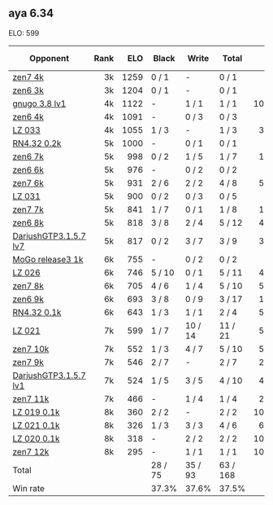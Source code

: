 ## aya 6.34 ##

ELO: 599

Opponent | Rank | ELO | Black | Write | Total | Win rate
---------|-----:|----:|-------|-------|-------|-------:
[zen7 4k](zen7%204k.md) | 3k | 1259 | 0 / 1 | - | 0 / 1 | 0.0%
[zen6 3k](zen6%203k.md) | 3k | 1204 | 0 / 1 | - | 0 / 1 | 0.0%
[gnugo 3.8 lv1](gnugo%203.8%20lv1.md) | 4k | 1122 | - | 1 / 1 | 1 / 1 | 100.0%
[zen6 4k](zen6%204k.md) | 4k | 1091 | - | 0 / 3 | 0 / 3 | 0.0%
[LZ 033](LZ%20033.md) | 4k | 1055 | 1 / 3 | - | 1 / 3 | 33.3%
[RN4.32 0.2k](RN4.32%200.2k.md) | 5k | 1000 | - | 0 / 1 | 0 / 1 | 0.0%
[zen6 7k](zen6%207k.md) | 5k | 998 | 0 / 2 | 1 / 5 | 1 / 7 | 14.3%
[zen6 6k](zen6%206k.md) | 5k | 976 | - | 0 / 2 | 0 / 2 | 0.0%
[zen7 6k](zen7%206k.md) | 5k | 931 | 2 / 6 | 2 / 2 | 4 / 8 | 50.0%
[LZ 031](LZ%20031.md) | 5k | 900 | 0 / 2 | 0 / 3 | 0 / 5 | 0.0%
[zen7 7k](zen7%207k.md) | 5k | 841 | 1 / 7 | 0 / 1 | 1 / 8 | 12.5%
[zen6 8k](zen6%208k.md) | 5k | 818 | 3 / 8 | 2 / 4 | 5 / 12 | 41.7%
[DariushGTP3.1.5.7 lv7](DariushGTP3.1.5.7%20lv7.md) | 5k | 817 | 0 / 2 | 3 / 7 | 3 / 9 | 33.3%
[MoGo release3 1k](MoGo%20release3%201k.md) | 6k | 755 | - | 0 / 2 | 0 / 2 | 0.0%
[LZ 026](LZ%20026.md) | 6k | 746 | 5 / 10 | 0 / 1 | 5 / 11 | 45.5%
[zen7 8k](zen7%208k.md) | 6k | 705 | 4 / 6 | 1 / 4 | 5 / 10 | 50.0%
[zen6 9k](zen6%209k.md) | 6k | 693 | 3 / 8 | 0 / 9 | 3 / 17 | 17.6%
[RN4.32 0.1k](RN4.32%200.1k.md) | 6k | 643 | 1 / 3 | 1 / 1 | 2 / 4 | 50.0%
[LZ 021](LZ%20021.md) | 7k | 599 | 1 / 7 | 10 / 14 | 11 / 21 | 52.4%
[zen7 10k](zen7%2010k.md) | 7k | 552 | 1 / 3 | 4 / 7 | 5 / 10 | 50.0%
[zen7 9k](zen7%209k.md) | 7k | 546 | 2 / 7 | - | 2 / 7 | 28.6%
[DariushGTP3.1.5.7 lv1](DariushGTP3.1.5.7%20lv1.md) | 7k | 524 | 1 / 5 | 3 / 5 | 4 / 10 | 40.0%
[zen7 11k](zen7%2011k.md) | 7k | 466 | - | 1 / 4 | 1 / 4 | 25.0%
[LZ 019 0.1k](LZ%20019%200.1k.md) | 8k | 360 | 2 / 2 | - | 2 / 2 | 100.0%
[LZ 021 0.1k](LZ%20021%200.1k.md) | 8k | 326 | 1 / 3 | 3 / 3 | 4 / 6 | 66.7%
[LZ 020 0.1k](LZ%20020%200.1k.md) | 8k | 318 | - | 2 / 2 | 2 / 2 | 100.0%
[zen7 12k](zen7%2012k.md) | 8k | 295 | - | 1 / 1 | 1 / 1 | 100.0%
Total | | | 28 / 75 | 35 / 93 | 63 / 168 | 
Win rate| | | 37.3% | 37.6% | 37.5% | 
